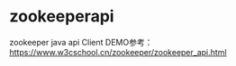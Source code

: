 # zookeeperapi
zookeeper java api
Client DEMO参考：https://www.w3cschool.cn/zookeeper/zookeeper_api.html
